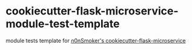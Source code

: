 # cookiecutter-flask-microservice-module-test-template
module tests template for [n0nSmoker's cookiecutter-flask-microservice](https://github.com/n0nSmoker/cookiecutter-flask-microservice)
